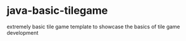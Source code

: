 # java-basic-tilegame
extremely basic tile game template to showcase the basics of tile game development
